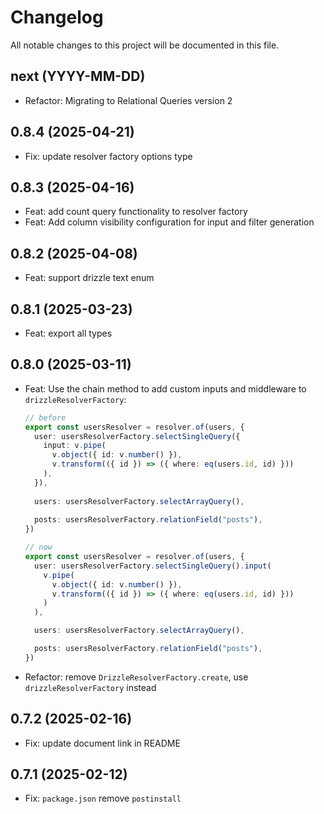 # Changelog

All notable changes to this project will be documented in this file.

## next (YYYY-MM-DD)

- Refactor: Migrating to Relational Queries version 2

## 0.8.4 (2025-04-21)

- Fix: update resolver factory options type

## 0.8.3 (2025-04-16)

- Feat: add count query functionality to resolver factory
- Feat: Add column visibility configuration for input and filter generation

## 0.8.2 (2025-04-08)

- Feat: support drizzle text enum

## 0.8.1 (2025-03-23)

- Feat: export all types

## 0.8.0 (2025-03-11)

- Feat: Use the chain method to add custom inputs and middleware to `drizzleResolverFactory`:
  ```ts
  // before 
  export const usersResolver = resolver.of(users, {
    user: usersResolverFactory.selectSingleQuery({
      input: v.pipe( 
        v.object({ id: v.number() }), 
        v.transform(({ id }) => ({ where: eq(users.id, id) })) 
      ), 
    }), 
   
    users: usersResolverFactory.selectArrayQuery(),
   
    posts: usersResolverFactory.relationField("posts"),
  })
  
  // now
  export const usersResolver = resolver.of(users, {
    user: usersResolverFactory.selectSingleQuery().input(
      v.pipe(
        v.object({ id: v.number() }),
        v.transform(({ id }) => ({ where: eq(users.id, id) }))
      )
    ),

    users: usersResolverFactory.selectArrayQuery(),

    posts: usersResolverFactory.relationField("posts"),
  })
  ```
- Refactor: remove `DrizzleResolverFactory.create`, use `drizzleResolverFactory` instead

## 0.7.2 (2025-02-16)

- Fix: update document link in README

## 0.7.1 (2025-02-12)

- Fix: `package.json` remove `postinstall` 